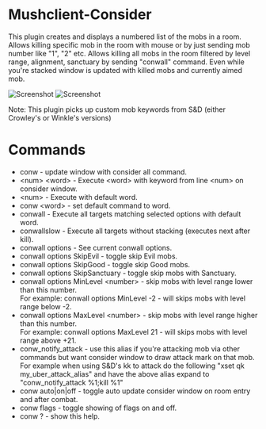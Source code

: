 # Mushclient-Consider
This plugin creates and displays a numbered list of the mobs in a room.
Allows killing specific mob in the room with mouse or by just sending mob number like "1", "2" etc.
Allows killing all mobs in the room filtered by level range, alignment, sanctuary by sending "conwall" command.
Even while you're stacked window is updated with killed mobs and currently aimed mob.

![Screenshot](https://user-images.githubusercontent.com/118027636/201795092-4040d6d7-4aff-401e-9f92-d13db66ddeae.jpg)
![Screenshot](https://user-images.githubusercontent.com/118027636/201498973-cc41e779-2336-4a27-a8e3-03e8b50606ae.jpg)

Note: This plugin picks up custom mob keywords from S&D (either Crowley's or Winkle's versions)
# Commands
  - conw - update window with consider all command.  
  - \<num\> \<word\> - Execute \<word\> with keyword from line \<num\> on consider window.  
  - \<num\> - Execute with default word.  
  - conw \<word\> - set default command to word.  
  - conwall - Execute all targets matching selected options with default word.  
  - conwallslow - Execute all targets without stacking (executes next after kill).  
  - conwall options - See current conwall options.  
  -   conwall options SkipEvil - toggle skip Evil mobs.  
  -   conwall options SkipGood - toggle skip Good mobs.  
  -   conwall options SkipSanctuary - toggle skip mobs with Sanctuary.  
  -   conwall options MinLevel \<number\> - skip mobs with level range lower than this number.  
        For example: conwall options MinLevel -2 - will skips mobs with level range below -2.  
  -   conwall options MaxLevel \<number\> - skip mobs with level range higher than this number.  
        For example: conwall options MaxLevel 21 - will skips mobs with level range above +21.  
  - conw_notify_attack <target> - use this alias if you're attacking mob via other commands but
			want consider window to draw attack mark on that mob.
			For example when using S&D's kk to attack do the following "xset qk my_uber_attack_alias"
			and have the above alias expand to "conw_notify_attack %1;kill %1"
  - conw auto|on|off - toggle auto update consider window on room entry and after combat.  
  - conw flags - toggle showing of flags on and off.  
  - conw ? - show this help.  
